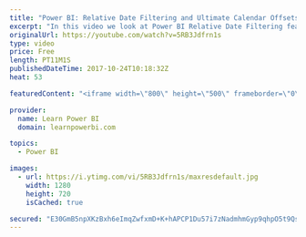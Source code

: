 ```yaml
---
title: "Power BI: Relative Date Filtering and Ultimate Calendar Offsets"
excerpt: "In this video we look at Power BI Relative Date Filtering feature. We also compare it with the Offset Technique in our Ultimate Calendar.  This is part of the Ultimate Calendar Series: https://goo.gl/pyki4K   FREE Power BI Step-by-Step Tutorial http://www.learnpowerbi.com/bonus 👉 Download Lesson PBIX"
originalUrl: https://youtube.com/watch?v=5RB3Jdfrn1s
type: video
price: Free
length: PT11M1S
publishedDateTime: 2017-10-24T10:18:32Z
heat: 53

featuredContent: "<iframe width=\"800\" height=\"500\" frameborder=\"0\" src=\"https://www.youtube.com/embed/5RB3Jdfrn1s\" allow=\"accelerometer; autoplay; encrypted-media; gyroscope; picture-in-picture\" allowfullscreen></iframe>"

provider:
  name: Learn Power BI
  domain: learnpowerbi.com

topics:
  - Power BI

images:
  - url: https://i.ytimg.com/vi/5RB3Jdfrn1s/maxresdefault.jpg
    width: 1280
    height: 720
    isCached: true

secured: "E30GmB5npXKzBxh6eImqZwfxmD+K+hAPCP1Du57i7zNadmhmGyp9qhpO5t9Qsy0kLv0JKeOzaWAVD8b71fHwE5PBgXOaAeKVPFA69A4kD7xEhabSOkhp2zwu3izrV00M2RrVlqRXoc06dtMfOilUvyRGRR+awmH6uzYf01KcH/lhPZMu4nPgGr3Ty2M/5QBlaPuW6T84AoNGQVVZ0chKPC88YHTObvzUf3xwXVJ3pCCpXrI4VGqfg3vphCfIfd/YME5S4bEDrY26/Oa74XCQ9lt2m9PPym7i05T6McCWxYeDBVQNa1z5ufMce1/Ow5kQ2aF/Ky5AtgtWM4lR5NokZpbzDxHcSfiTSmgbzy0y5vcb8pp64v2IJfcJ151DXRAbw5p8HsUMTC1ia3K9OCIzJSO8fml5VlLscWESgUtOcPA=;FtyXKwIM4/087eymo3ahwg=="
---
```


